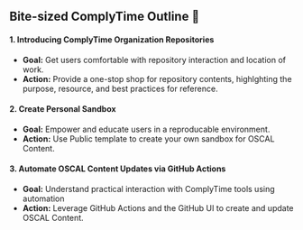## Bite-sized ComplyTime Outline 🥮

#### 1. Introducing ComplyTime Organization Repositories
  - **Goal:** Get users comfortable with repository interaction and location of work.
  - **Action:** Provide a one-stop shop for repository contents, highlghting the purpose, resource, and best practices for reference.
#### 2. Create Personal Sandbox
  - **Goal:** Empower and educate users in a reproducable environment. 
  - **Action:** Use Public template to create your own sandbox for OSCAL Content. 
#### 3. Automate OSCAL Content Updates via GitHub Actions
  - **Goal:** Understand practical interaction with ComplyTime tools using automation
  - **Action:** Leverage GitHub Actions and the GitHub UI to create and update OSCAL Content. 

